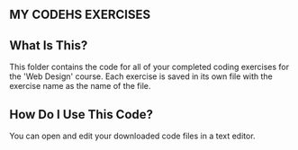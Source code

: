 MY CODEHS EXERCISES
-------------------

What Is This?
-------------
This folder contains the code for all of your completed
coding exercises for the 'Web Design' course.
Each exercise is saved in its own file with the exercise 
name as the name of the file. 

How Do I Use This Code?
-----------------------
You can open and edit your downloaded code files in a text
editor.  
